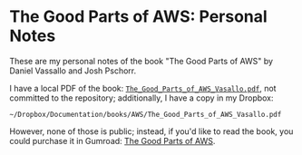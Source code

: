 # The Good Parts of AWS: Personal Notes

These are my personal notes of the book "The Good Parts of AWS" by Daniel Vassallo and Josh Pschorr.

I have a local PDF of the book: [`The_Good_Parts_of_AWS_Vasallo.pdf`](./The_Good_Parts_of_AWS_Vasallo.pdf), not committed to the repository; additionally, I have a copy in my Dropbox:

    ~/Dropbox/Documentation/books/AWS/The_Good_Parts_of_AWS_Vasallo.pdf

However, none of those is public; instead, if you'd like to read the book, you could purchase it in Gumroad: [The Good Parts of AWS](https://dvassallo.gumroad.com/l/aws-good-parts).

